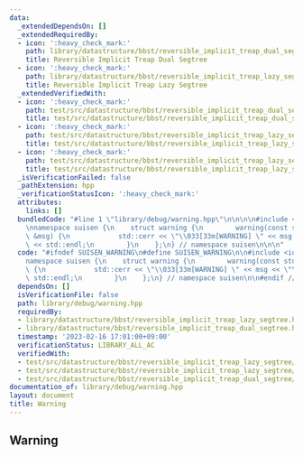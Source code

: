 ```yaml
---
data:
  _extendedDependsOn: []
  _extendedRequiredBy:
  - icon: ':heavy_check_mark:'
    path: library/datastructure/bbst/reversible_implicit_treap_dual_segtree.hpp
    title: Reversible Implicit Treap Dual Segtree
  - icon: ':heavy_check_mark:'
    path: library/datastructure/bbst/reversible_implicit_treap_lazy_segtree.hpp
    title: Reversible Implicit Treap Lazy Segtree
  _extendedVerifiedWith:
  - icon: ':heavy_check_mark:'
    path: test/src/datastructure/bbst/reversible_implicit_treap_dual_segtree/dummy.test.cpp
    title: test/src/datastructure/bbst/reversible_implicit_treap_dual_segtree/dummy.test.cpp
  - icon: ':heavy_check_mark:'
    path: test/src/datastructure/bbst/reversible_implicit_treap_lazy_segtree/dummy.test.cpp
    title: test/src/datastructure/bbst/reversible_implicit_treap_lazy_segtree/dummy.test.cpp
  - icon: ':heavy_check_mark:'
    path: test/src/datastructure/bbst/reversible_implicit_treap_lazy_segtree/dynamic_sequence_range_affine_range_sum.test.cpp
    title: test/src/datastructure/bbst/reversible_implicit_treap_lazy_segtree/dynamic_sequence_range_affine_range_sum.test.cpp
  _isVerificationFailed: false
  _pathExtension: hpp
  _verificationStatusIcon: ':heavy_check_mark:'
  attributes:
    links: []
  bundledCode: "#line 1 \"library/debug/warning.hpp\"\n\n\n\n#include <iostream>\n\
    \nnamespace suisen {\n    struct warning {\n        warning(const std::string\
    \ &msg) {\n            std::cerr << \"\\033[33m[WARNING] \" << msg << \"\\033[0m\"\
    \ << std::endl;\n        }\n    };\n} // namespace suisen\n\n\n"
  code: "#ifndef SUISEN_WARNING\n#define SUISEN_WARNING\n\n#include <iostream>\n\n\
    namespace suisen {\n    struct warning {\n        warning(const std::string &msg)\
    \ {\n            std::cerr << \"\\033[33m[WARNING] \" << msg << \"\\033[0m\" <<\
    \ std::endl;\n        }\n    };\n} // namespace suisen\n\n#endif // SUISEN_WARNING\n"
  dependsOn: []
  isVerificationFile: false
  path: library/debug/warning.hpp
  requiredBy:
  - library/datastructure/bbst/reversible_implicit_treap_lazy_segtree.hpp
  - library/datastructure/bbst/reversible_implicit_treap_dual_segtree.hpp
  timestamp: '2023-02-16 17:01:00+09:00'
  verificationStatus: LIBRARY_ALL_AC
  verifiedWith:
  - test/src/datastructure/bbst/reversible_implicit_treap_lazy_segtree/dummy.test.cpp
  - test/src/datastructure/bbst/reversible_implicit_treap_lazy_segtree/dynamic_sequence_range_affine_range_sum.test.cpp
  - test/src/datastructure/bbst/reversible_implicit_treap_dual_segtree/dummy.test.cpp
documentation_of: library/debug/warning.hpp
layout: document
title: Warning
---
```

## Warning
